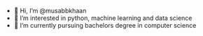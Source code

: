 - 👋 Hi, I’m @musabbkhaan
- 👀 I’m interested in python, machine learning and data science
- 🌱 I’m currently pursuing bachelors degree in computer science

